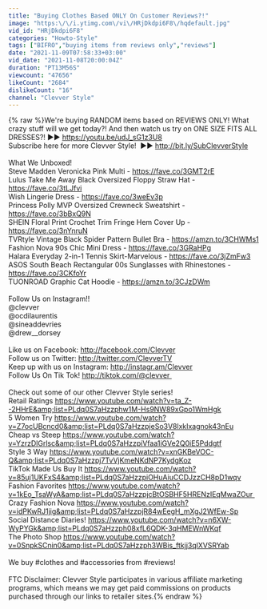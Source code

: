 ```yaml
---
title: "Buying Clothes Based ONLY On Customer Reviews?!"
image: "https:\/\/i.ytimg.com\/vi\/HRjDkdpi6F8\/hqdefault.jpg"
vid_id: "HRjDkdpi6F8"
categories: "Howto-Style"
tags: ["BIFRO","buying items from reviews only","reviews"]
date: "2021-11-09T07:58:33+03:00"
vid_date: "2021-11-08T20:00:04Z"
duration: "PT13M56S"
viewcount: "47656"
likeCount: "2684"
dislikeCount: "16"
channel: "Clevver Style"
---
```

{% raw %}We're buying RANDOM items based on REVIEWS ONLY! What crazy stuff will we get today?! And then watch us try on ONE SIZE FITS ALL DRESSES?! ►► <a rel="nofollow" target="blank" href="https://youtu.be/udJ_sG1z3U8">https://youtu.be/udJ_sG1z3U8</a> <br />Subscribe here for more Clevver Style!  ►► <a rel="nofollow" target="blank" href="http://bit.ly/SubClevverStyle">http://bit.ly/SubClevverStyle</a><br /><br />What We Unboxed!<br />Steve Madden Veronicka Pink Multi - <a rel="nofollow" target="blank" href="https://fave.co/3GMT2rE">https://fave.co/3GMT2rE</a><br />Lulus Take Me Away Black Oversized Floppy Straw Hat - <a rel="nofollow" target="blank" href="https://fave.co/3tLJfvi">https://fave.co/3tLJfvi</a><br />Wish Lingerie Dress - <a rel="nofollow" target="blank" href="https://fave.co/3weEv3p">https://fave.co/3weEv3p</a><br />Princess Polly MVP Oversized Crewneck Sweatshirt - <a rel="nofollow" target="blank" href="https://fave.co/3bBxQ9N">https://fave.co/3bBxQ9N</a><br />SHEIN Floral Print Crochet Trim Fringe Hem Cover Up - <a rel="nofollow" target="blank" href="https://fave.co/3nYnruN">https://fave.co/3nYnruN</a><br />TVRtyle Vintage Black Spider Pattern Bullet Bra - <a rel="nofollow" target="blank" href="https://amzn.to/3CHWMs1">https://amzn.to/3CHWMs1</a><br />Fashion Nova 90s Chic Mini Dress - <a rel="nofollow" target="blank" href="https://fave.co/3GRaHPg">https://fave.co/3GRaHPg</a><br />Halara Everyday 2-in-1 Tennis Skirt-Marvelous - <a rel="nofollow" target="blank" href="https://fave.co/3jZmFw3">https://fave.co/3jZmFw3</a><br />ASOS South Beach Rectangular 00s Sunglasses with Rhinestones - <a rel="nofollow" target="blank" href="https://fave.co/3CKfoYr">https://fave.co/3CKfoYr</a><br />TUONROAD Graphic Cat Hoodie - <a rel="nofollow" target="blank" href="https://amzn.to/3CJzDWm">https://amzn.to/3CJzDWm</a><br /><br />Follow Us on Instagram!! <br />@clevver<br />@ocdilaurentis<br />@sineaddevries<br />@drew__dorsey<br /><br />Like us on Facebook: <a rel="nofollow" target="blank" href="http://facebook.com/Clevver">http://facebook.com/Clevver</a><br />Follow us on Twitter: <a rel="nofollow" target="blank" href="http://twitter.com/ClevverTV">http://twitter.com/ClevverTV</a><br />Keep up with us on Instagram: <a rel="nofollow" target="blank" href="http://instagr.am/Clevver">http://instagr.am/Clevver</a><br />Follow Us On Tik Tok! <a rel="nofollow" target="blank" href="http://tiktok.com/@clevver ">http://tiktok.com/@clevver </a><br /><br />Check out some of our other Clevver Style series! <br />Retail Ratings <a rel="nofollow" target="blank" href="https://www.youtube.com/watch?v=ta_Z--2HHrE&amp;list=PLdq0S7aHzzphw1M-Hs9NW89xGpo1WmHgk">https://www.youtube.com/watch?v=ta_Z--2HHrE&amp;list=PLdq0S7aHzzphw1M-Hs9NW89xGpo1WmHgk</a><br />5 Women Try <a rel="nofollow" target="blank" href="https://www.youtube.com/watch?v=Z7ocUBcncd0&amp;list=PLdq0S7aHzzpjeSo3V8lxkIxagnok43nEu">https://www.youtube.com/watch?v=Z7ocUBcncd0&amp;list=PLdq0S7aHzzpjeSo3V8lxkIxagnok43nEu</a><br />Cheap vs Steep <a rel="nofollow" target="blank" href="https://www.youtube.com/watch?v=YzrzDlGrlsc&amp;list=PLdq0S7aHzzpiVfaa1iGVe2Q0iE5Pddgtf">https://www.youtube.com/watch?v=YzrzDlGrlsc&amp;list=PLdq0S7aHzzpiVfaa1iGVe2Q0iE5Pddgtf</a><br />Style 3 Way <a rel="nofollow" target="blank" href="https://www.youtube.com/watch?v=xnGKBeVOC-Q&amp;list=PLdq0S7aHzzpj7TvVjKmeNKdNP7KydgKoz">https://www.youtube.com/watch?v=xnGKBeVOC-Q&amp;list=PLdq0S7aHzzpj7TvVjKmeNKdNP7KydgKoz</a><br />TikTok Made Us Buy It <a rel="nofollow" target="blank" href="https://www.youtube.com/watch?v=85uj1UKFxS4&amp;list=PLdq0S7aHzzpiOHuAiuCCDJzzCH8pD1wqv">https://www.youtube.com/watch?v=85uj1UKFxS4&amp;list=PLdq0S7aHzzpiOHuAiuCCDJzzCH8pD1wqv</a><br />Fashion Favorites <a rel="nofollow" target="blank" href="https://www.youtube.com/watch?v=1kEo_TsaWyA&amp;list=PLdq0S7aHzzpjcBtOSBHF5HRENzIEqMwaZOur ">https://www.youtube.com/watch?v=1kEo_TsaWyA&amp;list=PLdq0S7aHzzpjcBtOSBHF5HRENzIEqMwaZOur </a> <br />Crazy Fashion Nova <a rel="nofollow" target="blank" href="https://www.youtube.com/watch?v=idPKwRJ1jig&amp;list=PLdq0S7aHzzpjR84wEegH_mXgJ2WfEw-Sp">https://www.youtube.com/watch?v=idPKwRJ1jig&amp;list=PLdq0S7aHzzpjR84wEegH_mXgJ2WfEw-Sp</a><br />Social Distance Diaries! <a rel="nofollow" target="blank" href="https://www.youtube.com/watch?v=n6XW-WyPYGk&amp;list=PLdq0S7aHzzph08xfL6QDK-3qHMEWnWKqf">https://www.youtube.com/watch?v=n6XW-WyPYGk&amp;list=PLdq0S7aHzzph08xfL6QDK-3qHMEWnWKqf</a> <br />The Photo Shop <a rel="nofollow" target="blank" href="https://www.youtube.com/watch?v=0SnpkSCnin0&amp;list=PLdq0S7aHzzph3WBis_ftkjj3qlXVSRYab">https://www.youtube.com/watch?v=0SnpkSCnin0&amp;list=PLdq0S7aHzzph3WBis_ftkjj3qlXVSRYab</a><br /><br />We buy #clothes and #accessories from #reviews!<br /><br />FTC Disclaimer: Clevver Style participates in various affiliate marketing programs, which means we may get paid commissions on products purchased through our links to retailer sites.{% endraw %}
